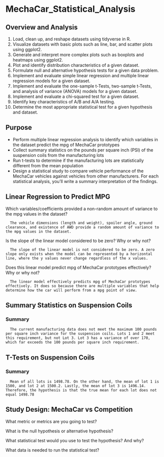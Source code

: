 # MechaCar_Statistical_Analysis

## Overview and Analysis
   1.  Load, clean up, and reshape datasets using tidyverse in R.
   2.  Visualize datasets with basic plots such as line, bar, and scatter plots using ggplot2.
   3.  Generate and interpret more complex plots such as boxplots and heatmaps using ggplot2.
   4.  Plot and identify distribution characteristics of a given dataset.
   5.  Formulate null and alternative hypothesis tests for a given data problem.
   6.  Implement and evaluate simple linear regression and multiple linear regression models for a given dataset.
   7.  Implement and evaluate the one-sample t-Tests, two-sample t-Tests, and analysis of variance (ANOVA) models for a given dataset.
   8.  Implement and evaluate a chi-squared test for a given dataset.
   9.  Identify key characteristics of A/B and A/A testing.
   10. Determine the most appropriate statistical test for a given hypothesis and dataset.

## Purpose 

   *  Perform multiple linear regression analysis to identify which variables in the dataset predict the mpg of MechaCar prototypes
   *  Collect summary statistics on the pounds per square inch (PSI) of the suspension coils from the manufacturing lots
   *  Run t-tests to determine if the manufacturing lots are statistically different from the mean population
   *  Design a statistical study to compare vehicle performance of the MechaCar vehicles against vehicles from other manufacturers. For each statistical analysis, you’ll write a summary interpretation of the findings.

## Linear Regression to Predict MPG

   Which variables/coefficients provided a non-random amount of variance to the mpg values in the dataset?
   
      The vehicle dimensions (length and weight), spoiler angle, ground clearance, and existence of AWD provide a random amount of variance to the mpg values in the dataset.
   
   Is the slope of the linear model considered to be zero? Why or why not?
   
      The slope of the linear model is not considered to be zero. A zero slope only exists when the model can be represented by a horizontal line, where the y values never change regardless of the x values.
   
   Does this linear model predict mpg of MechaCar prototypes effectively? Why or why not?
   
      The linear model effectively predicts mpg of MechaCar prototypes effectively. It does so because there are multiple variables that help determine how the car will perform from a mpg point of view.
   
## Summary Statistics on Suspension Coils

   ### Summary
   
      The current manufacturing data does not meet the maximum 100 pounds per square inch variance for the suspension coils. Lots 1 and 2 meet this requirement, but not Lot 3. Lot 3 has a variance of over 170, which far exceeds the 100 pounds per square inch requirement. 

## T-Tests on Suspension Coils

   ### Summary
   
      Mean of all lots is 1498.78. On the other hand, the mean of lot 1 is 1500, and lot 2 at 1500.2. Lastly, the mean of lot 3 is 1496.14. Therefore, the hypothesis is that the true mean for each lot does not equal 1498.78

## Study Design: MechaCar vs Competition

   What metric or metrics are you going to test?
   
   What is the null hypothesis or alternative hypothesis?
   
   What statistical test would you use to test the hypothesis? And why?
   
   What data is needed to run the statistical test?
